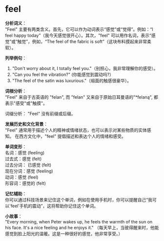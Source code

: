 # feel

**分析词义**：  
"Feel" 主要有两类含义。首先，它可以作为动词表示“感觉”或“觉得”。例如：“I feel happy today”（我今天感觉很开心）。其次，"feel" 可以用作名词，表示“感觉”或“触觉”，例如，“The feel of the fabric is soft”（这块布料摸起来非常柔软）。

  

**列举例句**：

  

1.  "Don't worry about it, I totally feel you."（别担心，我非常理解你的感受）。
2.  "Can you feel the vibration?" (你能感觉到震动吗?）
3.  "The feel of the satin was luxurious."（缎面的触感很豪华）。

  

**词根分析**：  
"Feel" 来自于古英语的 "felan", 而 "felan" 又来自于原始日耳曼语的"\*felaną", 都表示"感受"或"触摸"。

  

词缀分析： "Feel" 没有前缀或后缀。

  

**发展历史和文化背景**：  
"Feel" 通常用于描述个人的精神或情绪状态，也可以表示对某些物质的实体感知。 在西方文化中，"feel" 提倡描述和表达个人的情绪和感受。

  

**单词变形**：  
名词：感觉 (feeling)  
过去式：感觉 (felt)  
过去分词： 已感觉 (felt)  
现在分词：感觉 (feeling)  
动词：感觉 (feel)  
形容词：感觉的 (felt)

  

**记忆辅助**：  
你可以通过科技场景来记住这个单词，例如在使用手机时，你可以提醒自己“我可以'feel'手机的震动”，这将帮助你记住这个单词。

  

**小故事**：  
"Every morning, when Peter wakes up, he feels the warmth of the sun on his face. It's a nice feeling and he enjoys it." （每天早上，当彼得醒来时，他能感觉到脸上阳光的温暖。这是一种很好的感觉，他非常享受。）
